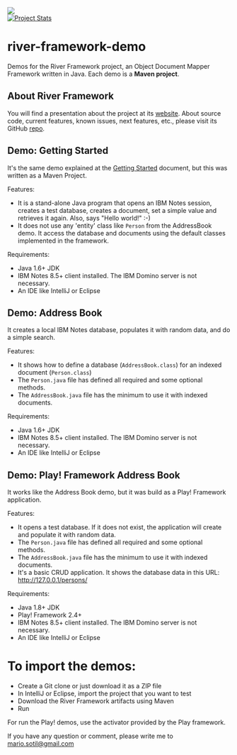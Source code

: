 <img src="http://www.river-framework.org/images/river-header.png" /><br/>
[![Project Stats](https://www.openhub.net/p/river-framework/widgets/project_thin_badge.gif)](https://www.openhub.net/p/river-framework)

# river-framework-demo

Demos for the River Framework project, an Object Document Mapper Framework written in Java. Each demo is a **Maven project**.

## About River Framework

You will find a presentation about the project at its [website](http://www.riverframework.org/). About source code, current features, known issues, next features, etc., please visit its GitHub [repo](https://github.com/mariosotil/river-framework).


## Demo: Getting Started

It's the same demo explained at the [Getting Started](https://github.com/mariosotil/river-framework-documentation/blob/master/getting-started.md) document, but this was written as a Maven Project.

Features:
- It is a stand-alone Java program that opens an IBM Notes session, creates a test database, creates a document, set a simple value and retrieves it again. Also, says "Hello world!" :-)  
- It does not use any 'entity' class like `Person` from the AddressBook demo. It access the database and documents using the  default classes implemented in the framework. 

Requirements:
- Java 1.6+ JDK
- IBM Notes 8.5+ client installed. The IBM Domino server is not necessary.
- An IDE like IntelliJ or Eclipse

## Demo: Address Book
It creates a local IBM Notes database, populates it with random data, and do a simple search. 

Features:
- It shows how to define a database (`AddressBook.class`) for an indexed document (`Person.class`)
- The `Person.java` file has defined all required and some optional methods.
- The `AddressBook.java` file has the minimum to use it with indexed documents. 

Requirements:
- Java 1.6+ JDK
- IBM Notes 8.5+ client installed. The IBM Domino server is not necessary.
- An IDE like IntelliJ or Eclipse

## Demo: Play! Framework Address Book
It works like the Address Book demo, but it was build as a Play! Framework application.

Features:
- It opens a test database. If it does not exist, the application will create and populate it with random data.
- The `Person.java` file has defined all required and some optional methods.
- The `AddressBook.java` file has the minimum to use it with indexed documents. 
- It's a basic CRUD application. It shows the database data in this URL: http://127.0.0.1/persons/ 

Requirements:
- Java 1.8+ JDK
- Play! Framework 2.4+
- IBM Notes 8.5+ client installed. The IBM Domino server is not necessary.
- An IDE like IntelliJ or Eclipse



# To import the demos:
- Create a Git clone or just download it as a ZIP file
- In IntelliJ or Eclipse, import the project that you want to test
- Download the River Framework artifacts using Maven
- Run
 
For run the Play! demos, use the activator provided by the Play framework.

If you have any question or comment, please write me to [mario.sotil@gmail.com](mailto:mario.sotil@gmail.com)
